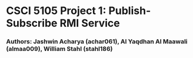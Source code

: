 # CSCI 5105 Project 1: Publish-Subscribe RMI Service
### Authors: Jashwin Acharya (achar061), Al Yaqdhan Al Maawali (almaa009), William Stahl (stahl186)
